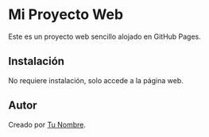 # Mi Proyecto Web

Este es un proyecto web sencillo alojado en GitHub Pages.

## Instalación

No requiere instalación, solo accede a la página web.

## Autor

Creado por [Tu Nombre](https://github.com/tuusuario).
